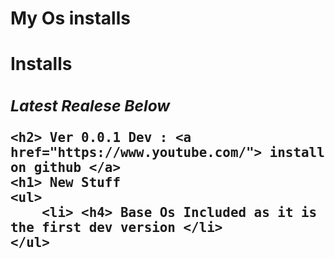 <h1> My Os installs

<h1> Installs

<h3> <section> 
	<h1> <em> <strong> Latest Realese Below </strong> </em>
	
	<h2> Ver 0.0.1 Dev : <a href="https://www.youtube.com/"> install on github </a>
 	<h1> New Stuff 
	<ul>
		<li> <h4> Base Os Included as it is the first dev version </li>
	</ul>
</section>
